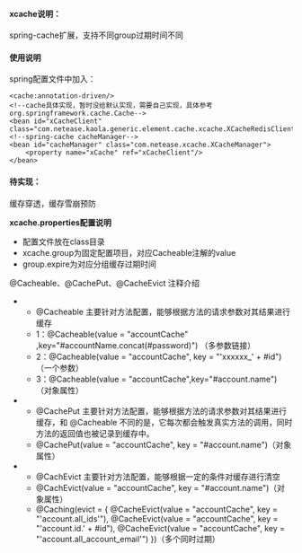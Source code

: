 <h4>xcache说明：</h4>
spring-cache扩展，支持不同group过期时间不同

<h4>使用说明</h4>
spring配置文件中加入：

    <cache:annotation-driven/>
    <!--cache具体实现，暂时没给默认实现，需要自己实现，具体参考org.springframework.cache.Cache-->
    <bean id="xCacheClient" class="com.netease.kaola.generic.element.cache.xcache.XCacheRedisClient"/>
    <!--spring-cache cacheManager-->
    <bean id="cacheManager" class="com.netease.xcache.XCacheManager">
        <property name="xCache" ref="xCacheClient"/>
    </bean>


<h4>待实现：</h4>
缓存穿透，缓存雪崩预防

<strong>xcache.properties配置说明</strong>
<ul>
    <li>配置文件放在class目录</li>
    <li>xcache.group为固定配置项目，对应Cacheable注解的value</li>
    <li>group.expire为对应分组缓存过期时间</li>
</ul>


@Cacheable、@CachePut、@CacheEvict 注释介绍
<ul>
    <li>
        <ul>
            <li>@Cacheable 主要针对方法配置，能够根据方法的请求参数对其结果进行缓存</li>
            <li>1：@Cacheable(value = "accountCache" ,key="#accountName.concat(#password)") （多参数链接）</li>
            <li>2：@Cacheable(value = "accountCache", key = "'xxxxxx_' + #id")（一个参数）</li>
            <li>3：@Cacheable(value = "accountCache",key="#account.name")（对象属性）
        </ul>
    </li>
    <li>
        <ul>
            <li>@CachePut 主要针对方法配置，能够根据方法的请求参数对其结果进行缓存，和 @Cacheable 不同的是，它每次都会触发真实方法的调用，同时方法的返回值也被记录到缓存中。</li>
            <li>@CachePut(value = "accountCache", key = "#account.name")（对象属性）</li>
        </ul>
    </li>
    <li>
        <ul>
            <li>@CachEvict 主要针对方法配置，能够根据一定的条件对缓存进行清空</li>
            <li>@CachEvict(value = "accountCache", key = "#account.name")（对象属性）</li>
            <li>@Caching(evict = {
                        @CacheEvict(value = "accountCache", key = "'account.all_ids'"),
                        @CacheEvict(value = "accountCache", key = "'account.id.' + #id"),
                        @CacheEvict(value = "accountCache", key = "'account.all_account_email'")
                })（多个同时过期）</li>
        </ul>
    </li>
</ul>






